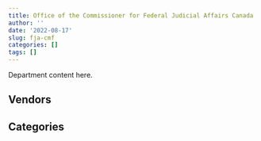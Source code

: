 ```yaml
---
title: Office of the Commissioner for Federal Judicial Affairs Canada
author: ''
date: '2022-08-17'
slug: fja-cmf
categories: []
tags: []
---
```


<script src="/rmarkdown-libs/htmlwidgets/htmlwidgets.js"></script>
<link href="/rmarkdown-libs/datatables-css/datatables-crosstalk.css" rel="stylesheet" />
<script src="/rmarkdown-libs/datatables-binding/datatables.js"></script>
<script src="/rmarkdown-libs/jquery/jquery-3.6.0.min.js"></script>
<link href="/rmarkdown-libs/dt-core-bootstrap/css/dataTables.bootstrap.min.css" rel="stylesheet" />
<link href="/rmarkdown-libs/dt-core-bootstrap/css/dataTables.bootstrap.extra.css" rel="stylesheet" />
<script src="/rmarkdown-libs/dt-core-bootstrap/js/jquery.dataTables.min.js"></script>
<script src="/rmarkdown-libs/dt-core-bootstrap/js/dataTables.bootstrap.min.js"></script>
<link href="/rmarkdown-libs/crosstalk/css/crosstalk.min.css" rel="stylesheet" />
<script src="/rmarkdown-libs/crosstalk/js/crosstalk.min.js"></script>
<script src="/rmarkdown-libs/htmlwidgets/htmlwidgets.js"></script>
<link href="/rmarkdown-libs/datatables-css/datatables-crosstalk.css" rel="stylesheet" />
<script src="/rmarkdown-libs/datatables-binding/datatables.js"></script>
<script src="/rmarkdown-libs/jquery/jquery-3.6.0.min.js"></script>
<link href="/rmarkdown-libs/dt-core-bootstrap/css/dataTables.bootstrap.min.css" rel="stylesheet" />
<link href="/rmarkdown-libs/dt-core-bootstrap/css/dataTables.bootstrap.extra.css" rel="stylesheet" />
<script src="/rmarkdown-libs/dt-core-bootstrap/js/jquery.dataTables.min.js"></script>
<script src="/rmarkdown-libs/dt-core-bootstrap/js/dataTables.bootstrap.min.js"></script>
<link href="/rmarkdown-libs/crosstalk/css/crosstalk.min.css" rel="stylesheet" />
<script src="/rmarkdown-libs/crosstalk/js/crosstalk.min.js"></script>

Department content here.

## Vendors

<div id="htmlwidget-1" style="width:100%;height:auto;" class="datatables html-widget"></div>
<script type="application/json" data-for="htmlwidget-1">{"x":{"style":"bootstrap","filter":"none","vertical":false,"data":[["<a href=\"/vendors/advanced_business_interiors/\">ADVANCED BUSINESS INTERIORS<\/a>","<a href=\"/vendors/amazon/\">AMAZON<\/a>","<a href=\"/vendors/bell_canada/\">BELL CANADA<\/a>","<a href=\"/vendors/canada_post/\">CANADA POST<\/a>","<a href=\"/vendors/cdw_canada/\">CDW CANADA<\/a>","<a href=\"/vendors/cedrom_sni/\">CEDROM SNI<\/a>","<a href=\"/vendors/coradix_technology_consulting/\">CORADIX TECHNOLOGY CONSULTING<\/a>","<a href=\"/vendors/ecole_de_langues_la_cite/\">ECOLE DE LANGUES LA CITE<\/a>","<a href=\"/vendors/ernst_young/\">ERNST YOUNG<\/a>","<a href=\"/vendors/excel_human_resources/\">EXCEL HUMAN RESOURCES<\/a>","<a href=\"/vendors/freebalance/\">FREEBALANCE<\/a>","<a href=\"/vendors/grand_toy/\">GRAND TOY<\/a>","<a href=\"/vendors/info_tech_research_group/\">INFO TECH RESEARCH GROUP<\/a>","<a href=\"/vendors/itex/\">ITEX<\/a>","<a href=\"/vendors/leo_pisces_services_group/\">LEO PISCES SERVICES GROUP<\/a>","<a href=\"/vendors/lionbridge/\">LIONBRIDGE<\/a>","<a href=\"/vendors/microsoft_canada/\">MICROSOFT CANADA<\/a>","<a href=\"/vendors/nisha_techonologies/\">NISHA TECHONOLOGIES<\/a>","<a href=\"/vendors/opentext/\">OPENTEXT<\/a>","<a href=\"/vendors/pitney_bowes/\">PITNEY BOWES<\/a>","<a href=\"/vendors/promaxis/\">PROMAXIS<\/a>","<a href=\"/vendors/quantum_management_services/\">QUANTUM MANAGEMENT SERVICES<\/a>","<a href=\"/vendors/rogers/\">ROGERS<\/a>","<a href=\"/vendors/softchoice/\">SOFTCHOICE<\/a>","<a href=\"/vendors/softsim_technologies/\">SOFTSIM TECHNOLOGIES<\/a>","<a href=\"/vendors/zayo_canada/\">ZAYO CANADA<\/a>"],[null,null,"$  41,810.00","$  32,148.50",null,null,"$ 581,213.18","$  22,476.16",null,"$  57,048.88","$  29,395.82",null,null,null,null,"$  66,012.47",null,null,"$   9,420.77","$   9,403.77",null,"$  32,692.56","$  32,959.70","$ 195,092.52",null,"$   3,009.21"],[null,null,"$  58,760.00","$  33,900.00",null,"$  10,127.99",null,"$  68,699.05","$  23,340.00",null,"$  30,299.82","$  45,200.00",null,"$  53,296.89","$  41,569.39",null,null,null,"$  19,364.34","$  14,125.00",null,"$  24,905.20","$  42,441.81","$   8,027.50",null,"$   9,194.79"],["$  38,948.84",null,"$  70,051.57","$  25,000.00",null,"$  10,403.34",null,"$  80,434.12",null,null,"$  30,896.81","$  25,000.00",null,"$   9,010.23","$  50,047.36",null,"$  50,586.73","$ 123,197.10","$  20,361.09","$   4,721.23","$  10,292.86",null,"$  18,984.00","$  13,766.81","$  82,487.04","$  12,204.00"],["$  22,310.27","$  22,600.00","$  71,180.03","$  22,600.00","$  18,989.24","$      28.50",null,"$  90,868.92",null,null,null,"$  22,600.00","$   1,396.56","$   5,109.38","$  49,910.62",null,"$  79,770.32",null,"$  21,647.82",null,"$  24,573.04",null,"$   2,983.03","$  16,617.94","$  25,721.76","$  12,204.00"]],"container":"<table class=\"table table-striped table-hover row-border order-column display\">\n  <thead>\n    <tr>\n      <th>Vendor<\/th>\n      <th>2017-2018<\/th>\n      <th>2018-2019<\/th>\n      <th>2019-2020<\/th>\n      <th>2020-2021<\/th>\n    <\/tr>\n  <\/thead>\n<\/table>","options":{"order":[[4,"desc"]],"pageLength":10,"autoWidth":true,"columnDefs":[],"orderClasses":false}},"evals":[],"jsHooks":[]}</script>

## Categories

<div id="htmlwidget-2" style="width:100%;height:auto;" class="datatables html-widget"></div>
<script type="application/json" data-for="htmlwidget-2">{"x":{"style":"bootstrap","filter":"none","vertical":false,"data":[["<a href=\"/categories/1_facilities_and_construction/\">Facilities and construction<\/a>","<a href=\"/categories/10_office_management/\">Office management<\/a>","<a href=\"/categories/2_professional_services/\">Professional services<\/a>","<a href=\"/categories/3_information_technology/\">Information technology<\/a>","<a href=\"/categories/9_human_capital/\">Human capital<\/a>"],[null,"$   246,074.27","$   523,993.25","$ 1,877,446.67","$   266,011.00"],["$    12,920.70","$   236,374.59","$   370,300.71","$ 1,163,735.34","$   621,849.84"],[null,"$   231,325.93","$   427,479.01","$ 1,581,086.26","$   885,731.66"],[null,"$   187,265.67","$   320,605.10","$   988,785.19","$   921,757.85"]],"container":"<table class=\"table table-striped table-hover row-border order-column display\">\n  <thead>\n    <tr>\n      <th>Category<\/th>\n      <th>2017-2018<\/th>\n      <th>2018-2019<\/th>\n      <th>2019-2020<\/th>\n      <th>2020-2021<\/th>\n    <\/tr>\n  <\/thead>\n<\/table>","options":{"order":[[4,"desc"]],"pageLength":20,"autoWidth":true,"columnDefs":[],"orderClasses":false,"lengthMenu":[10,20,25,50,100]}},"evals":[],"jsHooks":[]}</script>
